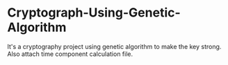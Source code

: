 # Cryptograph-Using-Genetic-Algorithm
It's a cryptography project using genetic algorithm to make the key strong.
Also attach time component calculation file.
